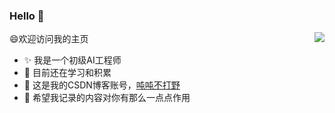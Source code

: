 ### Hello 👋

<img align="right" src="https://github-readme-stats-sigma-fivevercel.app/api?username=CastleDream&show_icons=true&icon_color=CE1D2D&text_color=718096&bg_color=ffffff&hide_title=true" />


😄欢迎访问我的主页

- ✨ 我是一个初级AI工程师
- 🌱 目前还在学习和积累
- 👻 这是我的CSDN博客账号，[吨吨不打野](https://blog.csdn.net/Castlehe)
- 🤡 希望我记录的内容对你有那么一点点作用
